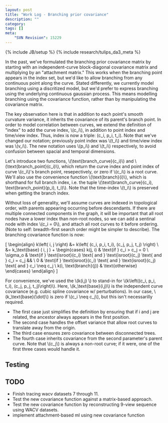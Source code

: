 ```yaml
---
layout: post
title: "Work Log - Branching prior covariance"
description: ""
category: 
tags: []
meta: 
    "SVN Revision": 15229
---
```

{% include JB/setup %}
{% include research/tulips_da3_meta %}

In the past, we've formulated the branching prior covariance matrix by starting with an independent-curve block-diagonal covariance matrix and multiplying by an "attachment matrix."  This works when the branching point appears in the index set, but we'd like to allow branching from any continuous point along the curve.  Stated differently, we currently model branching using a discritized model, but we'd prefer to express branching using the underlying continuous gaussian process.  This means modelling branching using the covariance function, rather than by manipulating the covariance matrix.

<div>
<p>
The key observation here is that in addition to each point's smooth curvature variance, it inherits the covariance of its parent's branch point.   In order to model correlation between curves, we extend the definition of "index" to add the curve index, \(c_i\), in addition to point index and time/view index.  Thus, index is now a triple: (c_i, p_i, t_i).  Note that we've changed our notation; previously point index was \(t_i\) and time/view index was \(v_i\).  The new notation uses \(p_i\) and \(t_i\) respectively, to avoid confusion between spacial and temporal dimensions.  
</p>

<p>
Let's introduce two functions, \(\text{branch_curve}(c_i)\) and \(\text{branch_point}(c_i)\), which return the curve index and point index of curve \(c_i\)'s branch point, resepectively, or zero if \(c_i\) is a root curve.  We'll also use the convenience function \(\text{branch}(i)\), which is shorthand for full branch index, i.e. the tuple \(\text{branch_curve}(c_i), \text{branch_point}(p_i), t_i)\).  Note that the time-index \(t_i\) is preserved when getting the branch index.
</p>

<p>
Without loss of generality, we'll assume curves are indexed in topological order, with parents appearing occurring before descendants.  If there are multiple connected components in the graph, it will be important that all root nodes have a lower index than non-root nodes, so we can add a sentinal node with index \(c_i = 0\), and attach all root curves to it before ordering. (Note to self: breadth-first search order might be simpler to describe).   The branching covariance function is now:
</p>

\[
\begin{align}
k\left( i, j \right) 
     &= 
    k\left( (c_i, p_i, t_i), (c_j, p_j, t_j) \right)  \\
     &= k_\text{base} ( i, j ) +
     \begin{cases}
     k(j, i) & \text{if } c_i > c_j = 0 \\
     \sigma_o  & \text{if } \text{isroot}(c_i) \text{ and } \text{isroot}(c_j) \text{ and } c_i = c_j &&  \\
     0 & \text{if } \text{isroot}(c_i) \text{ and } \text{isroot}(c_j) \text{ and } c_i \neq c_j \\
     k(i, \text{branch}(j)) & \text{otherwise} 
    \end{cases}
\end{align}
\]

<p>
For convenience, we've used the \(k(i,j) \) to stand-in for \(k\left((c_i, p_i, t_i), (c_j, p_j, t_j)\right)\).
  Here, \(k_\text{base}(i,j)\) is the independent curve covariance (e.g. cubic spline covariance w/ perturbations).   In our case, \(k_\text{base}(\dot)\) is zero if \(c_i \neq c_j\), but this isn't necessarilly required.
  </p>
</div>

* The first case just simplifies the definition by ensuring that if i and j are related, the ancestor always appears in the first position.
* The second case handles the offset variance that allow root curves to translate away from the origin.
* The third case ensures zero covariance between disconnected trees.
* The fourth case inherits covariance from the second parameter's parent curve.  Note that \\(c_j\\) is always a non-root curve; if it were, one of the first three cases would handle it.

Testing 
---------


TODO
-------

* Finish tracing wacv datasets 7 through 11.
* Test the new covariance function against a matrix-based approach.
* Test the new covariance function by reconstructing 9-view sequence using WACV datasets.
* implement attachment-based ml using new covariance function
